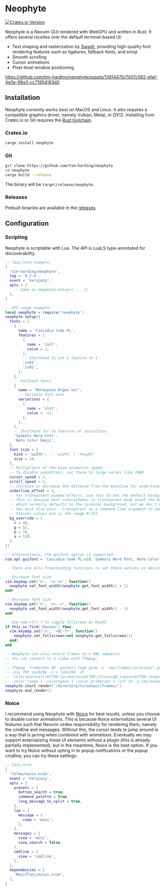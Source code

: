 # Neophyte

[![Crates.io Version](https://img.shields.io/crates/v/neophyte)](https://crates.io/crates/neophyte)

Neophyte is a Neovim GUI rendered with WebGPU and written in Rust. 
It offers several niceties over the default terminal-based UI:

- Text shaping and rasterization by [Swash](https://github.com/dfrg/swash),
  providing high-quality font rendering features such as ligatures, fallback
  fonts, and emoji
- Smooth scrolling
- Cursor animations
- Pixel-level window positioning

https://github.com/tim-harding/neophyte/assets/13814470/7007c562-efaf-4e0e-98a3-cc71954183d0

## Installation

Neophyte currently works best on MacOS and Linux. It also requires a compatible
graphics driver, namely Vulkan, Metal, or DX12. Installing from Crates.io or Git
requires the [Rust toolchain](https://www.rust-lang.org/tools/install).

### Crates.io
```bash
cargo install neophyte
```

### Git
```bash
git clone https://github.com/tim-harding/neophyte
cd neophyte
cargo build --release
```

The binary will be `target/release/neophyte`. 

### Releases
Prebuilt binaries are available in the
[releases](https://github.com/tim-harding/neophyte/releases/latest). 

## Configuration

### Scripting

Neophyte is scriptable with Lua. The API is LuaLS type-annotated for
discoverability. 

```lua
-- lazy.nvim example:
{
  'tim-harding/neophyte',
  tag = '0.2.4',
  event = 'VeryLazy',
  opts = {
    -- Same as neophyte.setup({ ... })
  },
}

-- API usage example:
local neophyte = require('neophyte')
neophyte.setup({
  fonts = {
    {
      name = 'Cascadia Code PL',
      features = {
        {
          name = 'calt',
          value = 1,
        },
        -- Shorthand to set a feature to 1
        'ss01', 
        'ss02',
      },
    },
    -- Fallback fonts 
    {
      name = 'Monaspace Argon Var',
      -- Variable font axes
      variations = {
        {
          name = 'slnt',
          value = -11,
        },
      },
    },
    -- Shorthand for no features or variations
    'Symbols Nerd Font',
    'Noto Color Emoji',
  },
  font_size = {
    kind = 'width', -- 'width' | 'height'
    size = 10,
  },
  -- Multipliers of the base animation speed.
  -- To disable animations, set these to large values like 1000.
  cursor_speed = 2,
  scroll_speed = 2,
  -- Increase or decrease the distance from the baseline for underlines.
  underline_offset = 1,
  -- For transparent window effects, use this to set the default background color. 
  -- This is because most colorschemes in transparent mode unset the background,
  -- which normally defaults to the terminal background, but we don't have that here. 
  -- You must also pass --transparent as a command-line argument to see the effect.
  -- Channel values are in the range 0-255. 
  bg_override = {
    r = 48,
    g = 52,
    b = 70,
    a = 128,
  },
})

-- Alternatively, the guifont option is supported:
vim.opt.guifont = 'Cascadia Code PL:w10, Symbols Nerd Font, Noto Color Emoji'

-- There are also freestanding functions to set these options as desired:

-- Increase font size
vim.keymap.set('n', '<c-+>', function()
  neophyte.set_font_width(neophyte.get_font_width() + 1)
end)

-- Decrease font size
vim.keymap.set('n', '<c-->', function()
  neophyte.set_font_width(neophyte.get_font_width() - 1)
end)

-- Use cmd-ctrl-f to toggle fullsreen on MacOS
if this_os:find('Darwin') then
  vim.keymap.set('n', '<DC-f>', function()
    neophyte.set_fullscreen(not neophyte.get_fullscreen())
  end)
end

-- Neophyte can also record frames to a PNG sequence.
-- You can convert to a video with ffmpeg:
--
-- ffmpeg -framerate 60 -pattern_type glob -i '/my/frames/location/*.png' 
-- -pix_fmt yuv420p -c:v libx264 -vf 
-- "colorspace=all=bt709:iprimaries=bt709:itrc=srgb:ispace=bt709:range=tv:irange=pc"  
-- -color_range 1 -colorspace 1 -color_primaries 1 -crf 23 -y /my/output/video.mp4
neophyte.start_render('/directory/to/output/frames/')
neophyte.end_render()
```

### Noice

I recommend using Neophyte with [Noice](https://github.com/folke/noice.nvim) for
best results, unless you choose to disable cursor animations. This is because
Noice externalizes several UI features such that Neovim cedes responsibility
for rendering them, namely the cmdline and messages. Without this, the cursor
tends to jump around in a way that is jarring when combined with animations.
Eventually we may support externalizing these UI elements without a plugin
(this is already partially implemented), but in the meantime, Noice is the
best option. If you want to try Noice without opting in to popup notifications
or the popup cmdline, you can try these settings:

```lua
-- lazy.nvim
{
  'folke/noice.nvim',
  event = 'VeryLazy',
  opts = {
    presets = {
      bottom_search = true,
      command_palette = true,
      long_message_to_split = true,
    },
    lsp = {
      message = {
        view = 'mini',
      },
    },
    messages = {
      view = 'mini',
      view_search = false,
    },
    cmdline = {
      view = 'cmdline',
    },
  },
  dependencies = {
    'MunifTanjim/nui.nvim',
  },
}
```
